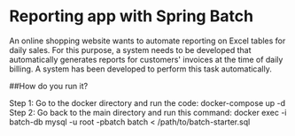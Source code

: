 # Reporting app with Spring Batch


An online shopping website wants to automate reporting on Excel tables for daily sales. For this purpose, a system needs to be developed that automatically generates reports for customers' invoices at the time of daily billing. A system has been developed to perform this task automatically.

##How do you run it?

Step 1: Go to the docker directory and run the code: docker-compose up -d <br />
Step 2: Go back to the main directory and run this command: docker exec -i batch-db mysql -u root -pbatch batch < /path/to/batch-starter.sql

